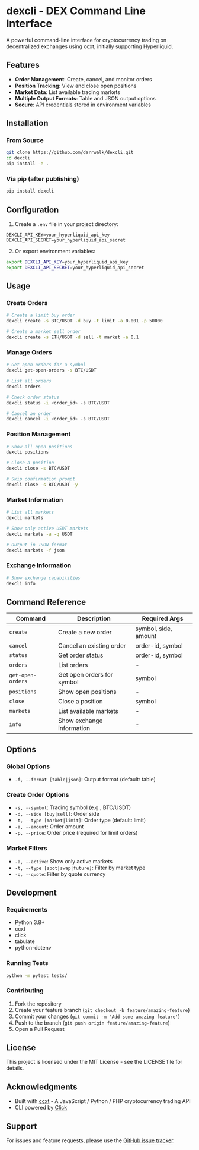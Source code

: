 # dexcli - DEX Command Line Interface

A powerful command-line interface for cryptocurrency trading on decentralized exchanges using ccxt, initially supporting Hyperliquid.

## Features

- **Order Management**: Create, cancel, and monitor orders
- **Position Tracking**: View and close open positions
- **Market Data**: List available trading markets
- **Multiple Output Formats**: Table and JSON output options
- **Secure**: API credentials stored in environment variables

## Installation

### From Source

```bash
git clone https://github.com/darrwalk/dexcli.git
cd dexcli
pip install -e .
```

### Via pip (after publishing)

```bash
pip install dexcli
```

## Configuration

1. Create a `.env` file in your project directory:

```env
DEXCLI_API_KEY=your_hyperliquid_api_key
DEXCLI_API_SECRET=your_hyperliquid_api_secret
```

2. Or export environment variables:

```bash
export DEXCLI_API_KEY=your_hyperliquid_api_key
export DEXCLI_API_SECRET=your_hyperliquid_api_secret
```

## Usage

### Create Orders

```bash
# Create a limit buy order
dexcli create -s BTC/USDT -d buy -t limit -a 0.001 -p 50000

# Create a market sell order
dexcli create -s ETH/USDT -d sell -t market -a 0.1
```

### Manage Orders

```bash
# Get open orders for a symbol
dexcli get-open-orders -s BTC/USDT

# List all orders
dexcli orders

# Check order status
dexcli status -i <order_id> -s BTC/USDT

# Cancel an order
dexcli cancel -i <order_id> -s BTC/USDT
```

### Position Management

```bash
# Show all open positions
dexcli positions

# Close a position
dexcli close -s BTC/USDT

# Skip confirmation prompt
dexcli close -s BTC/USDT -y
```

### Market Information

```bash
# List all markets
dexcli markets

# Show only active USDT markets
dexcli markets -a -q USDT

# Output in JSON format
dexcli markets -f json
```

### Exchange Information

```bash
# Show exchange capabilities
dexcli info
```

## Command Reference

| Command | Description | Required Args |
|---------|-------------|---------------|
| `create` | Create a new order | symbol, side, amount |
| `cancel` | Cancel an existing order | order-id, symbol |
| `status` | Get order status | order-id, symbol |
| `orders` | List orders | - |
| `get-open-orders` | Get open orders for symbol | symbol |
| `positions` | Show open positions | - |
| `close` | Close a position | symbol |
| `markets` | List available markets | - |
| `info` | Show exchange information | - |

## Options

### Global Options
- `-f, --format [table|json]`: Output format (default: table)

### Create Order Options
- `-s, --symbol`: Trading symbol (e.g., BTC/USDT)
- `-d, --side [buy|sell]`: Order side
- `-t, --type [market|limit]`: Order type (default: limit)
- `-a, --amount`: Order amount
- `-p, --price`: Order price (required for limit orders)

### Market Filters
- `-a, --active`: Show only active markets
- `-t, --type [spot|swap|future]`: Filter by market type
- `-q, --quote`: Filter by quote currency

## Development

### Requirements

- Python 3.8+
- ccxt
- click
- tabulate
- python-dotenv

### Running Tests

```bash
python -m pytest tests/
```

### Contributing

1. Fork the repository
2. Create your feature branch (`git checkout -b feature/amazing-feature`)
3. Commit your changes (`git commit -m 'Add some amazing feature'`)
4. Push to the branch (`git push origin feature/amazing-feature`)
5. Open a Pull Request

## License

This project is licensed under the MIT License - see the LICENSE file for details.

## Acknowledgments

- Built with [ccxt](https://github.com/ccxt/ccxt) - A JavaScript / Python / PHP cryptocurrency trading API
- CLI powered by [Click](https://click.palletsprojects.com/)

## Support

For issues and feature requests, please use the [GitHub issue tracker](https://github.com/darrwalk/dexcli/issues).
